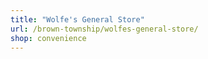 ```yaml
---
title: "Wolfe's General Store"
url: /brown-township/wolfes-general-store/
shop: convenience
---
```

